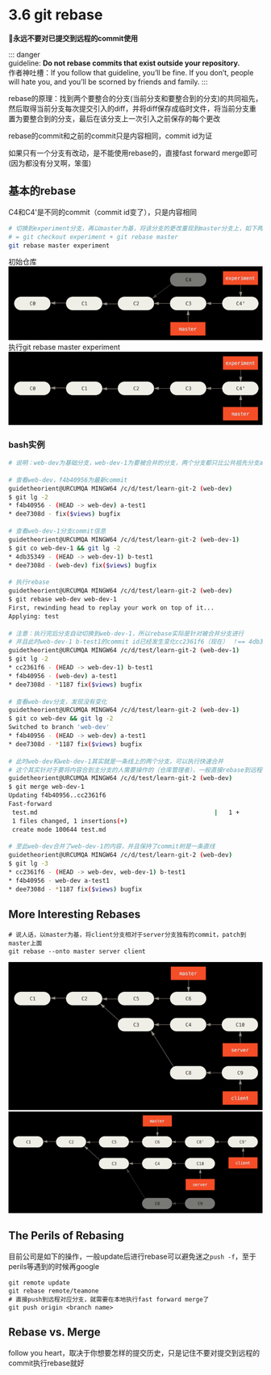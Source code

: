 # 3.6 git rebase

:no_good:**永远不要对已提交到远程的commit使用**

::: danger  
guideline: **Do not rebase commits that exist outside your repository.**  
作者神吐槽：If you follow that guideline, you’ll be fine. If you don’t, people will hate you, and you’ll be scorned by friends and family.
:::

rebase的原理：找到两个要整合的分支(当前分支和要整合到的分支)的共同祖先，然后取得当前分支每次提交引入的diff，并将diff保存成临时文件，将当前分支重置为要整合到的分支，最后在该分支上一次引入之前保存的每个更改

rebase的commit和之前的commit只是内容相同，commit id为证

如果只有一个分支有改动，是不能使用rebase的，直接fast forward merge即可(因为都没有分叉啊，笨蛋)

## 基本的rebase

C4和C4'是不同的commit（commit id变了），只是内容相同

```bash
# 切换到experiment分支，再以master为基，将该分支的更改重现到master分支上，如下两张图
# = git checkout experiment + git rebase master
git rebase master experiment
```

初始仓库
![初始](./images/2018-10-12-11-08-11.png)
执行git rebase master experiment
![](./images/2018-10-12-11-08-17.png)


### bash实例

```bash
# 说明：web-dev为基础分支，web-dev-1为要被合并的分支，两个分支都只比公共祖先分支ahead一个commit

# 查看web-dev，f4b40956为最新commit
guidetheorient@URCUMQA MINGW64 /c/d/test/learn-git-2 (web-dev)
$ git lg -2
* f4b40956 - (HEAD -> web-dev) a-test1 
* dee7308d - fix($views) bugfix

# 查看web-dev-1分支commit信息
guidetheorient@URCUMQA MINGW64 /c/d/test/learn-git-2 (web-dev-1)
$ git co web-dev-1 && git lg -2
* 4db35349 - (HEAD -> web-dev-1) b-test1
* dee7308d - (web-dev) fix($views) bugfix 

# 执行rebase
guidetheorient@URCUMQA MINGW64 /c/d/test/learn-git-2 (web-dev)
$ git rebase web-dev web-dev-1
First, rewinding head to replay your work on top of it...
Applying: test

# 注意：执行完后分支自动切换到web-dev-1，所以rebase实际是针对被合并分支进行
# 并且此时web-dev-1 b-test1的commit id已经发生变化cc2361f6（现在） ！== 4db35349（原来）
guidetheorient@URCUMQA MINGW64 /c/d/test/learn-git-2 (web-dev-1)
$ git lg -2
* cc2361f6 - (HEAD -> web-dev-1) b-test1
* f4b40956 - (web-dev) a-test1
* dee7308d - *1187 fix($views) bugfix 

# 查看web-dev分支，发现没有变化
guidetheorient@URCUMQA MINGW64 /c/d/test/learn-git-2 (web-dev-1)
$ git co web-dev && git lg -2
Switched to branch 'web-dev'
* f4b40956 - (HEAD -> web-dev) a-test1
* dee7308d - *1187 fix($views) bugfix

# 此时web-dev和web-dev-1其实就是一条线上的两个分支，可以执行快速合并
# 这个其实针对于要将内容合到主分支的人需要操作的（仓库管理者），一般直接rebase到远程分支，再push就可以了
guidetheorient@URCUMQA MINGW64 /c/d/test/learn-git-2 (web-dev)
$ git merge web-dev-1
Updating f4b40956..cc2361f6
Fast-forward
 test.md                                                 |   1 +
 1 files changed, 1 insertions(+)
 create mode 100644 test.md

# 至此web-dev合并了web-dev-1的内容，并且保持了commit树是一条直线
guidetheorient@URCUMQA MINGW64 /c/d/test/learn-git-2 (web-dev)
$ git lg -3
* cc2361f6 - (HEAD -> web-dev, web-dev-1) b-test1
* f4b40956 - web-dev a-test1
* dee7308d - *1187 fix($views) bugfix 
```

## More Interesting Rebases
```
# 说人话，以master为基，将client分支相对于server分支独有的commit，patch到master上面
git rebase --onto master server client
```

![](./images/2018-10-12-11-53-55.png)
![](./images/2018-10-12-11-57-03.png)

## The Perils of Rebasing

目前公司是如下的操作，一般update后进行rebase可以避免迷之`push -f`，至于perils等遇到的时候再google

```
git remote update
git rebase remote/teamone
# 直接push到远程对应分支，就需要在本地执行fast forward merge了
git push origin <branch name>
```

## Rebase vs. Merge
follow you heart，取决于你想要怎样的提交历史，只是记住不要对提交到远程的commit执行rebase就好
